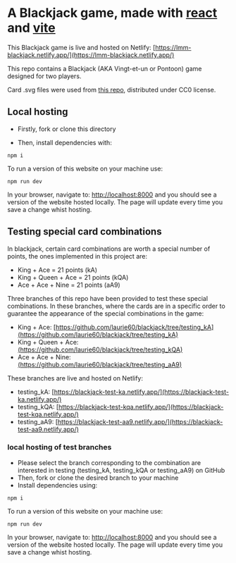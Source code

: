 
# A Blackjack game, made with [react](https://reactjs.org/) and [vite](https://vitejs.dev/)

This Blackjack game is live and hosted on Netlify:
[https://lmm-blackjack.netlify.app/](https://lmm-blackjack.netlify.app/)

This repo contains a Blackjack (AKA Vingt-et-un or Pontoon) game designed for two players.

Card .svg files were used from [this repo](https://github.com/heruka-urgyen/react-playing-cards), distributed under CC0 license.

## Local hosting

- Firstly, fork or clone this directory

- Then, install dependencies with:

```
npm i
```

To run a version of this website on your machine use:

```
npm run dev
```

In your browser, navigate to: [http://localhost:8000](http://localhost:5173/) and you should see a version of the website hosted locally. The page will update every time you save a change whist hosting.

## Testing special card combinations

In blackjack, certain card combinations are worth a special number of points, the ones implemented in this project are:

- King + Ace = 21 points (kA)
- King + Queen + Ace = 21 points (kQA)
- Ace + Ace + Nine = 21 points (aA9)

Three branches of this repo have been provided to test these special combinations. In these branches, where the cards are in a specific order to guarantee the appearance of the special combinations in the game:
- King + Ace: [https://github.com/laurie60/blackjack/tree/testing_kA](https://github.com/laurie60/blackjack/tree/testing_kA) 
- King + Queen + Ace: [(https://github.com/laurie60/blackjack/tree/testing_kQA)](https://github.com/laurie60/blackjack/tree/testing_kQA)
- Ace + Ace + Nine: [(https://github.com/laurie60/blackjack/tree/testing_aA9)](https://github.com/laurie60/blackjack/tree/testing_aA9)

These branches are live and hosted on Netlify:
- testing_kA:  [https://blackjack-test-ka.netlify.app/](https://blackjack-test-ka.netlify.app/) 
- testing_kQA: [https://blackjack-test-kqa.netlify.app/](https://blackjack-test-kqa.netlify.app/)
- testing_aA9: [https://blackjack-test-aa9.netlify.app/](https://blackjack-test-aa9.netlify.app/)



### local hosting of test branches

- Please select the branch corresponding to the combination are interested in testing (testing_kA, testing_kQA or testing_aA9) on GitHub 
- Then, fork or clone the desired branch to your machine 
- Install dependencies using:

```
npm i
```
To run a version of this website on your machine use:

```
npm run dev
```

In your browser, navigate to: [http://localhost:8000](http://localhost:5173/) and you should see a version of the website hosted locally. The page will update every time you save a change whist hosting.
